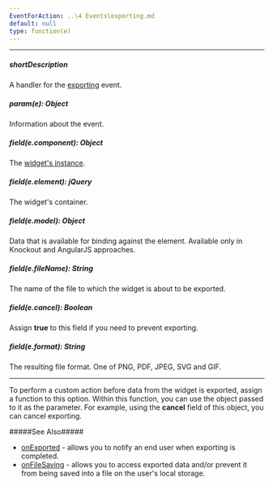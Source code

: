 ```yaml
---
EventForAction: ..\4 Events\exporting.md
default: null
type: function(e)
---
```

---
##### shortDescription
A handler for the [exporting](/api-reference/20%20Data%20Visualization%20Widgets/BaseWidget/4%20Events/exporting.md '{basewidgetpath}/Events#exporting') event.

##### param(e): Object
Information about the event.

##### field(e.component): Object
The [widget's instance](/api-reference/10%20UI%20Widgets/Component/3%20Methods/instance().md '{basewidgetpath}/Methods/#instance').

##### field(e.element): jQuery
The widget's container.

##### field(e.model): Object
Data that is available for binding against the element. Available only in Knockout and AngularJS approaches.

##### field(e.fileName): String
The name of the file to which the widget is about to be exported.

##### field(e.cancel): Boolean
Assign **true** to this field if you need to prevent exporting.

##### field(e.format): String
The resulting file format. One of PNG, PDF, JPEG, SVG and GIF.

---
To perform a custom action before data from the widget is exported, assign a function to this option. Within this function, you can use the object passed to it as the parameter. For example, using the **cancel** field of this object, you can cancel exporting.

#####See Also#####
- [onExported](/api-reference/20%20Data%20Visualization%20Widgets/BaseWidget/1%20Configuration/onExported.md '{basewidgetpath}/Configuration#onExported') - allows you to notify an end user when exporting is completed.
- [onFileSaving](/api-reference/20%20Data%20Visualization%20Widgets/BaseWidget/1%20Configuration/onFileSaving.md '{basewidgetpath}/Configuration#onFileSaving') - allows you to access exported data and/or prevent it from being saved into a file on the user's local storage.